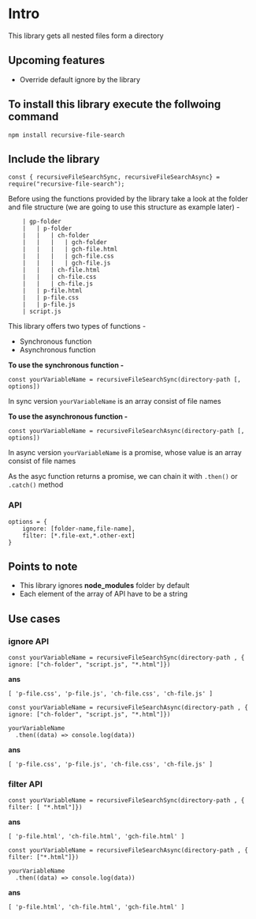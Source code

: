 # Intro

This library gets all nested files form a directory

## Upcoming features

-   Override default ignore by the library

## To install this library execute the follwoing command

```
npm install recursive-file-search
```

## Include the library

```
const {	recursiveFileSearchSync, recursiveFileSearchAsync} = require("recursive-file-search");
```

Before using the functions provided by the library take a look at the folder and file structure (we are going to use this structure as example later) -

```
    | gp-folder
    |   | p-folder
    |   |   | ch-folder
    |   |   |   | gch-folder
    |   |   |   | gch-file.html
    |   |   |   | gch-file.css
    |   |   |   | gch-file.js
    |   |   | ch-file.html
    |   |   | ch-file.css
    |   |   | ch-file.js
    |   | p-file.html
    |   | p-file.css
    |   | p-file.js
    | script.js
```

This library offers two types of functions -

-   Synchronous function
-   Asynchronous function

**To use the synchronous function -**

```
const yourVariableName = recursiveFileSearchSync(directory-path [, options])
```

In sync version `yourVariableName` is an array consist of file names

**To use the asynchronous function -**

```
const yourVariableName = recursiveFileSearchAsync(directory-path [, options])
```

In async version `yourVariableName` is a promise, whose value is an array consist of file names

As the asyc function returns a promise, we can chain it with `.then()` or `.catch()` method

### API

```
options = {
    ignore: [folder-name,file-name],
    filter: [*.file-ext,*.other-ext]
}
```

## Points to note

-   This library ignores **node_modules** folder by default
-   Each element of the array of API have to be a string

## Use cases

### ignore API

```
const yourVariableName = recursiveFileSearchSync(directory-path , { ignore: ["ch-folder", "script.js", "*.html"]})
```

**ans**

`[ 'p-file.css', 'p-file.js', 'ch-file.css', 'ch-file.js' ]`

```
const yourVariableName = recursiveFileSearchAsync(directory-path , { ignore: ["ch-folder", "script.js", "*.html"]})

yourVariableName
  .then((data) => console.log(data))
```

**ans**

`[ 'p-file.css', 'p-file.js', 'ch-file.css', 'ch-file.js' ]`

### filter API

```
const yourVariableName = recursiveFileSearchSync(directory-path , { filter: [ "*.html"]})
```

**ans**

`[ 'p-file.html', 'ch-file.html', 'gch-file.html' ]`

```
const yourVariableName = recursiveFileSearchAsync(directory-path , { filter: ["*.html"]})

yourVariableName
  .then((data) => console.log(data))
```

**ans**

`[ 'p-file.html', 'ch-file.html', 'gch-file.html' ]`
